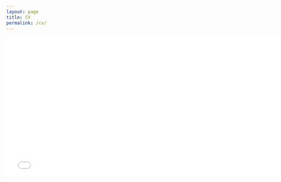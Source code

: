 ```yaml
---
layout: page
title: CV
permalink: /cv/
---
```

<!--<div id="pdf">
<object width="850" height="700" type="application/pdf" data="../resources/Summer19_CV.pdf?#toolbar=0&navpanes=0" id="pdf-content">
</object>
</div> -->

<embed src="../resources/Summer19_CV.pdf" width="750" height="375" type='application/pdf'>

